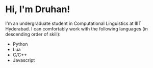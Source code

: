 # Hi, I'm Druhan!

I'm an undergraduate student in Computational Linguistics at IIIT Hyderabad.
I can comfortably work with the following languages (in descending order of skill):
- Python
- Lua
- C/C++
- Javascript
